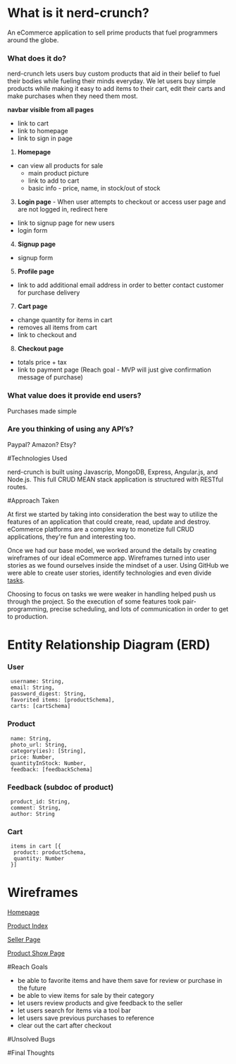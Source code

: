 
# What is it nerd-crunch?

An eCommerce application to sell prime products that fuel programmers around the globe.


### What does it do?

nerd-crunch lets users buy custom products that aid in their belief to fuel their bodies while fueling their minds everyday. We let users buy simple products while making it easy to add items to their cart, edit their carts and make purchases when they need them most.

**navbar visible from all pages**

  - link to cart
  - link to homepage
  - link to sign in page

1. **Homepage**
  - can view all products for sale
    - main product picture
    - link to add to cart
    - basic info - price, name, in stock/out of stock

3. **Login page** - When user attempts to checkout or access user page and are not logged in, redirect here
  - link to signup page for new users
  - login form

4. **Signup page**
  - signup form

5. **Profile page**
  - link to add additional email address in order to better contact customer for purchase delivery

7. **Cart page**
  - change quantity for items in cart
  - removes all items from cart
  - link to checkout and

8. **Checkout page**
  - totals price + tax
  - link to payment page (Reach goal - MVP will just give confirmation message of purchase)

### What value does it provide end users?
  Purchases made simple

### Are you thinking of using any API’s?
  Paypal? Amazon? Etsy?

#Technologies Used

nerd-crunch is built using Javascrip, MongoDB, Express, Angular.js, and Node.js. This full CRUD MEAN stack application is structured with RESTful routes.

#Approach Taken

At first we started by taking into consideration the best way to utilize the features of an application that could create, read, update and destroy. eCommerce platforms are a complex way to monetize full CRUD applications, they're fun and interesting too.

Once we had our base model, we worked around the details by creating wireframes of our ideal eCommerce app. Wireframes turned into user stories as we found ourselves inside the mindset of a user. Using GitHub we were able to create user stories, identify technologies and even divide [tasks](https://github.com/snfazal/ecommerce-app/issues).

Choosing to focus on tasks we were weaker in handling helped push us through the project. So the execution of some features took pair-programming, precise scheduling, and lots of communication in order to get to production.

# Entity Relationship Diagram (ERD)
### User
```
 username: String,
 email: String,
 password_digest: String,
 favorited items: [productSchema],
 carts: [cartSchema]
```

### Product
```
 name: String,
 photo_url: String,
 category(ies): [String],
 price: Number,
 quantityInStock: Number,
 feedback: [feedbackSchema]
```

### Feedback (subdoc of product)
```
 product_id: String,
 comment: String,
 author: String
```

### Cart
```
 items in cart [{
  product: productSchema,
  quantity: Number
 }]

```

# Wireframes

[Homepage](https://wireframe.cc/pro/pp/f063f370365314)

[Product Index](https://wireframe.cc/pro/pp/8d5508bbe65316)

[Seller Page](https://wireframe.cc/pro/pp/f063f370365314)

[Product Show Page](https://wireframe.cc/pro/edit/65514)

#Reach Goals

- be able to favorite items and have them save for review or purchase in the future
- be able to view items for sale by their category
- let users review products and give feedback to the seller
- let users search for items via a tool bar
- let users save previous purchases to reference
- clear out the cart after checkout

#Unsolved Bugs


#Final Thoughts
